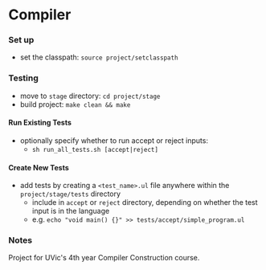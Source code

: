 # Compiler
### Set up
- set the classpath: `source project/setclasspath`

### Testing
- move to `stage` directory: `cd project/stage`
- build project: `make clean && make`

#### Run Existing Tests
- optionally specify whether to run accept or reject inputs:
  - `sh run_all_tests.sh [accept|reject]`

#### Create New Tests
- add tests by creating a `<test_name>.ul` file anywhere within the `project/stage/tests` directory
  - include in `accept` or `reject` directory, depending on whether the test input is in the language
  - e.g. `echo "void main() {}" >> tests/accept/simple_program.ul`

### Notes
Project for UVic's 4th year Compiler Construction course.
